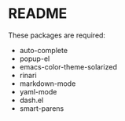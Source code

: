 # README
These packages are required:
* auto-complete
* popup-el
* emacs-color-theme-solarized
* rinari
* markdown-mode
* yaml-mode
* dash.el
* smart-parens
